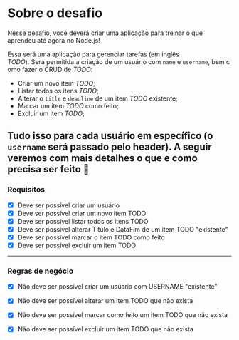 # Sobre o desafio

Nesse desafio, você deverá criar uma aplicação para treinar o que aprendeu até agora no Node.js!

Essa será uma aplicação para gerenciar tarefas (em inglês *TODO*). Será permitida a criação de um usuário com `name` e `username`, bem como fazer o CRUD de *TODO*:

- Criar um novo item *TODO*;
- Listar todos os itens *TODO*;
- Alterar o `title` e `deadline` de um item *TODO* existente;
- Marcar um item *TODO* como feito;
- Excluir um item *TODO*;

Tudo isso para cada usuário em específico (o `username` será passado pelo header). A seguir veremos com mais detalhes o que e como precisa ser feito 🚀
---
### Requisitos
- [x] Deve ser possível criar um usuário
- [x] Deve ser possível criar um novo item TODO
- [x] Deve ser possível listar todos os itens TODO
- [x] Deve ser possível alterar Titulo e DataFim de um item TODO "existente"
- [x] Deve ser possível marcar o item TODO como feito
- [x] Deve ser possível excluir um item TODO
---
### Regras de negócio
- [x] Não deve ser possível criar um usúario com USERNAME "existente"
- [x] Não deve ser possível alterar um item TODO que não exista
- [x] Não deve ser possível marcar como feito um item TODO que não exista
- [x] Não deve ser possível excluir um item TODO que não exista 


